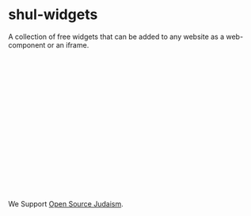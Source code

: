 # shul-widgets

A collection of free widgets that can be added to any website as a web-component or an iframe.













<br><br><br><br><br><br><br><br><br><br><br><br><br><br><br><br><br>
We Support [Open Source Judaism](https://en.wikipedia.org/wiki/Open_Source_Judaism).
